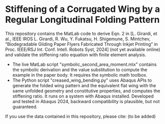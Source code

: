 # Stiffening of a Corrugated Wing by a Regular Longitudinal Folding Pattern
This repository contains the MatLab code to derive Eqn. 2 in [L. Girardi, et al., IEEE IROS 
L. Girardi, R. Wu, Y. Fukatsu, H. Shigemune, S. Mintchev, “Biodegradable Gliding Paper Flyers Fabricated Through Inkjet Printing” in Proc. IEEE/RSJ Int. Conf. Intell. Robots Syst, 2024] (not yet available online) and validate the stiffening ratio equation with finite element analysis. 

- The live MatLab script "symbolic_second_area_moment.mlx" contains the symbolic derivation and the value substitution to compute the example in the paper body. It requires the symbolic math toolbox.
- The Python script "creased_wing_bending.py" uses Abaqus APIs to generate the folded wing pattern and the equivalent flat wing with the same unfolded geometry and constitutive properties, and computes the stiffening ratio. It runs on a system with Abaqus installed. Developed and tested in Abaqus 2024, backward compatibility is plausible, but not guaranteed.

If you use the data contained in this repository, please cite:
(to be added)
